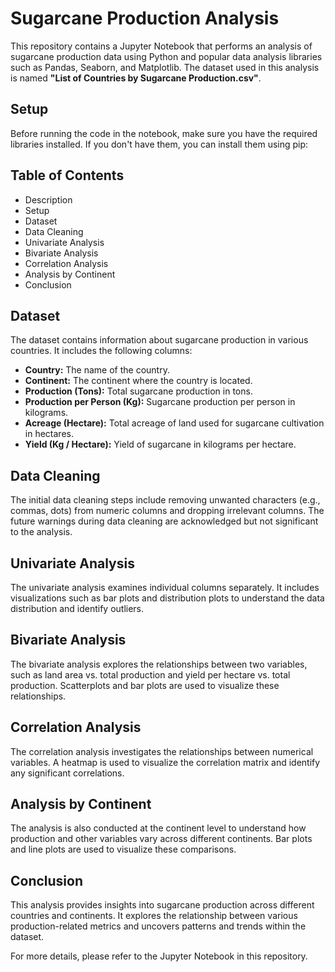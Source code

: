 <!DOCTYPE html>
<html lang="en">

<h1>Sugarcane Production Analysis</h1>
    <p>This repository contains a Jupyter Notebook that performs an analysis of sugarcane production data using Python and popular data analysis libraries such as Pandas, Seaborn, and Matplotlib. The dataset used in this analysis is named <strong>"List of Countries by Sugarcane Production.csv"</strong>.</p>
      <h2>Setup</h2>
    <p>Before running the code in the notebook, make sure you have the required libraries installed. If you don't have them, you can install them using pip:</p>
    
    
 <h2>Table of Contents</h2>
    <ul>
        <li>Description</li>
        <li>Setup</li>
        <li>Dataset</li>
        <li>Data Cleaning</li>
        <li>Univariate Analysis</li>
        <li>Bivariate Analysis</li>
        <li>Correlation Analysis</li>
        <li>Analysis by Continent</li>
        <li>Conclusion</li>
    </ul>
    
<h2>Dataset</h2>
    <p>The dataset contains information about sugarcane production in various countries. It includes the following columns:</p>
    <ul>
        <li><strong>Country:</strong> The name of the country.</li>
        <li><strong>Continent:</strong> The continent where the country is located.</li>
        <li><strong>Production (Tons):</strong> Total sugarcane production in tons.</li>
        <li><strong>Production per Person (Kg):</strong> Sugarcane production per person in kilograms.</li>
        <li><strong>Acreage (Hectare):</strong> Total acreage of land used for sugarcane cultivation in hectares.</li>
        <li><strong>Yield (Kg / Hectare):</strong> Yield of sugarcane in kilograms per hectare.</li>
    </ul>
    
<h2>Data Cleaning</h2>
    <p>The initial data cleaning steps include removing unwanted characters (e.g., commas, dots) from numeric columns and dropping irrelevant columns. The future warnings during data cleaning are acknowledged but not significant to the analysis.</p>
    
<h2>Univariate Analysis</h2>
    <p>The univariate analysis examines individual columns separately. It includes visualizations such as bar plots and distribution plots to understand the data distribution and identify outliers.</p>
    
 <h2>Bivariate Analysis</h2>
    <p>The bivariate analysis explores the relationships between two variables, such as land area vs. total production and yield per hectare vs. total production. Scatterplots and bar plots are used to visualize these relationships.</p>
    
<h2>Correlation Analysis</h2>
    <p>The correlation analysis investigates the relationships between numerical variables. A heatmap is used to visualize the correlation matrix and identify any significant correlations.</p>
    
<h2>Analysis by Continent</h2>
    <p>The analysis is also conducted at the continent level to understand how production and other variables vary across different continents. Bar plots and line plots are used to visualize these comparisons.</p>
    
<h2>Conclusion</h2>
    <p>This analysis provides insights into sugarcane production across different countries and continents. It explores the relationship between various production-related metrics and uncovers patterns and trends within the dataset.</p>
    
<p>For more details, please refer to the Jupyter Notebook in this repository.</p>
</body>
</html>

